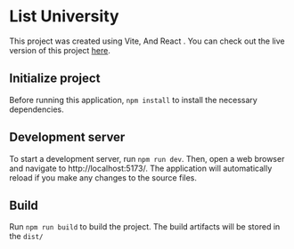 # List University

This project was created using Vite, And React . You can check out the live version of this project [here](https://list-university.vercel.app/).

## Initialize project

Before running this application, `npm install` to install the necessary dependencies.

## Development server

To start a development server, run `npm run dev`. Then, open a web browser and navigate to http://localhost:5173/. The application will automatically reload if you make any changes to the source files.

## Build

Run `npm run build` to build the project. The build artifacts will be stored in the `dist/`
